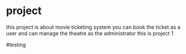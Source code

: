 # project
this project is about movie ticketing system 
you can book the ticket as a user 
and can manage the theatre as the administrator 
this is project 1

#testing
